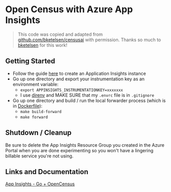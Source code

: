 # Open Census with Azure App Insights 

>This code was copied and adapted from [github.com/bketelsen/censusai](https://github.com/bketelsen/censusai) with permission. Thanks so much to [bketelsen](https://github.com/bketelsen) for this work!

## Getting Started

* Follow the guide [here](https://cda.ms/H8) to create an Application Insights instance
* Go up one directory and export your instrumentation key as an environment variable:
  * `export APPINSIGHTS_INSTRUMENTATIONKEY=xxxxxxx`
  * I use [direnv](http://direnv.net) and MAKE SURE that my `.envrc` file is in `.gitignore`
* Go up one directory and build / run the local forwarder process (which is in [Dockerfile](./Dockerfile)):
  * `make build-forward`
  * `make forward` 

## Shutdown / Cleanup

Be sure to delete the App Insights Resource Group you created in the Azure Portal when you are done experimenting so you won't have a lingering billable service you're not using.

## Links and Documentation

[App Insights - Go + OpenCensus](https://cda.ms/H8)


